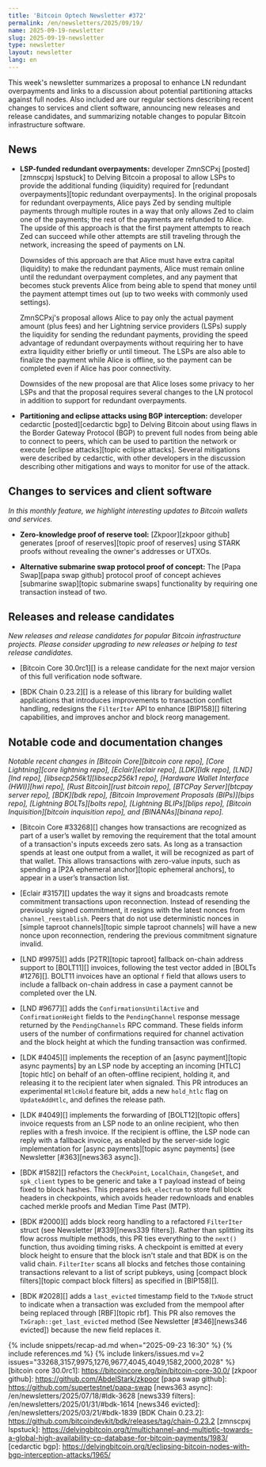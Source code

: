 ```yaml
---
title: 'Bitcoin Optech Newsletter #372'
permalink: /en/newsletters/2025/09/19/
name: 2025-09-19-newsletter
slug: 2025-09-19-newsletter
type: newsletter
layout: newsletter
lang: en
---
```

This week's newsletter summarizes a proposal to enhance LN redundant
overpayments and links to a discussion about potential partitioning
attacks against full nodes.  Also included are our regular sections
describing recent changes to services and client software, announcing
new releases and release candidates, and summarizing notable changes to
popular Bitcoin infrastructure software.

## News

- **LSP-funded redundant overpayments:** developer ZmnSCPxj
  [posted][zmnscpxj lspstuck] to Delving Bitcoin a proposal to allow
  LSPs to provide the additional funding (liquidity) required for
  [redundant overpayments][topic redundant overpayments].  In the
  original proposals for redundant overpayments, Alice pays Zed by
  sending multiple payments through multiple routes in a way that only
  allows Zed to claim one of the payments; the rest of the payments are
  refunded to Alice.  The upside of this approach is that the first
  payment attempts to reach Zed can succeed while other attempts are
  still traveling through the network, increasing the speed of payments
  on LN.

  Downsides of this approach are that Alice must have extra capital
  (liquidity) to make the redundant payments, Alice must remain online
  until the redundant overpayment completes, and any payment that becomes
  stuck prevents Alice from being able to spend that money until the
  payment attempt times out (up to two weeks with commonly used
  settings).

  ZmnSCPxj's proposal allows Alice to pay only the actual payment amount
  (plus fees) and her Lightning service providers (LSPs) supply the
  liquidity for sending the redundant payments, providing the speed
  advantage of redundant overpayments without requiring her to have
  extra liquidity either briefly or until timeout.  The LSPs are also
  able to finalize the payment while Alice is offline, so the payment
  can be completed even if Alice has poor connectivity.

  Downsides of the new proposal are that Alice loses some privacy to her
  LSPs and that the proposal requires several changes to the LN protocol
  in addition to support for redundant overpayments.

- **Partitioning and eclipse attacks using BGP interception:** developer
  cedarctic [posted][cedarctic bgp] to Delving Bitcoin about using flaws
  in the Border Gateway Protocol (BGP) to prevent full nodes from being
  able to connect to peers, which can be used to partition the network
  or execute [eclipse attacks][topic eclipse attacks].  Several
  mitigations were described by cedarctic, with other developers in the
  discussion describing other mitigations and ways to monitor for use of
  the attack.

## Changes to services and client software

*In this monthly feature, we highlight interesting updates to Bitcoin
wallets and services.*

- **Zero-knowledge proof of reserve tool:**
  [Zkpoor][zkpoor github] generates [proof of reserves][topic proof of reserves]
  using STARK proofs without revealing the owner's addresses or UTXOs.

- **Alternative submarine swap protocol proof of concept:**
  The [Papa Swap][papa swap github] protocol proof of concept achieves
  [submarine swap][topic submarine swaps] functionality by requiring one
  transaction instead of two.

## Releases and release candidates

_New releases and release candidates for popular Bitcoin infrastructure
projects.  Please consider upgrading to new releases or helping to test
release candidates._

- [Bitcoin Core 30.0rc1][] is a release candidate for the next major
  version of this full verification node software.

- [BDK Chain 0.23.2][] is a release of this library for building wallet
  applications that introduces improvements to transaction conflict handling,
  redesigns the `FilterIter` API to enhance [BIP158][] filtering capabilities,
  and improves anchor and block reorg management.

## Notable code and documentation changes

_Notable recent changes in [Bitcoin Core][bitcoin core repo], [Core
Lightning][core lightning repo], [Eclair][eclair repo], [LDK][ldk repo],
[LND][lnd repo], [libsecp256k1][libsecp256k1 repo], [Hardware Wallet
Interface (HWI)][hwi repo], [Rust Bitcoin][rust bitcoin repo], [BTCPay
Server][btcpay server repo], [BDK][bdk repo], [Bitcoin Improvement
Proposals (BIPs)][bips repo], [Lightning BOLTs][bolts repo],
[Lightning BLIPs][blips repo], [Bitcoin Inquisition][bitcoin inquisition
repo], and [BINANAs][binana repo]._

- [Bitcoin Core #33268][] changes how transactions are recognized as part of a
  user’s wallet by removing the requirement that the total amount of a
  transaction's inputs exceeds zero sats. As long as a transaction spends at least
  one output from a wallet, it will be recognized as part of that wallet. This
  allows transactions with zero-value inputs, such as spending a [P2A ephemeral
  anchor][topic ephemeral anchors], to appear in a user’s transaction list.

- [Eclair #3157][] updates the way it signs and broadcasts remote commitment
  transactions upon reconnection. Instead of resending the previously signed
  commitment, it resigns with the latest nonces from `channel_reestablish`.
  Peers that do not use deterministic nonces in [simple taproot channels][topic
  simple taproot channels] will have a new nonce upon reconnection, rendering
  the previous commitment signature invalid.

- [LND #9975][] adds [P2TR][topic taproot] fallback on-chain address support to
  [BOLT11][] invoices, following the test vector added in [BOLTs #1276][].
  BOLT11 invoices have an optional `f` field that allows users to include a
  fallback on-chain address in case a payment cannot be completed over the LN.

- [LND #9677][] adds the `ConfirmationsUntilActive` and `ConfirmationHeight`
  fields to the `PendingChannel` response message returned by the
  `PendingChannels` RPC command. These fields inform users of the number of
  confirmations required for channel activation and the block height
  at which the funding transaction was confirmed.

- [LDK #4045][] implements the reception of an [async payment][topic async
  payments] by an LSP node by accepting an incoming [HTLC][topic htlc] on behalf
  of an often-offline recipient, holding it, and releasing it to the recipient
  later when signaled. This PR introduces an experimental `HtlcHold` feature
  bit, adds a new `hold_htlc` flag on `UpdateAddHtlc`, and defines the release
  path.

- [LDK #4049][] implements the forwarding of [BOLT12][topic offers] invoice
  requests from an LSP node to an online recipient, who then replies with a
  fresh invoice. If the recipient is offline, the LSP node can reply with a
  fallback invoice, as enabled by the server-side logic implementation for
  [async payments][topic async payments] (see Newsletter [#363][news363 async]).

- [BDK #1582][] refactors the `CheckPoint`, `LocalChain`, `ChangeSet`, and
  `spk_client` types to be generic and take a `T` payload instead of being fixed
  to block hashes. This prepares `bdk_electrum` to store full block headers in
  checkpoints, which avoids header redownloads and enables cached merkle proofs
  and Median Time Past (MTP).

- [BDK #2000][] adds block reorg handling to a refactored `FilterIter` struct
  (see Newsletter [#339][news339 filters]). Rather than splitting its flow
  across multiple methods, this PR ties everything to the `next()` function,
  thus avoiding timing risks. A checkpoint is emitted at every block height to
  ensure that the block isn't stale and that BDK is on the valid chain.
  `FilterIter` scans all blocks and fetches those containing transactions
  relevant to a list of script pubkeys, using [compact block filters][topic
  compact block filters] as specified in [BIP158][].

- [BDK #2028][] adds a `last_evicted` timestamp field to the `TxNode` struct to
  indicate when a transaction was excluded from the mempool after being replaced
  through [RBF][topic rbf]. This PR also removes the `TxGraph::get_last_evicted`
  method (See Newsletter [#346][news346 evicted]) because the new field replaces
  it.

{% include snippets/recap-ad.md when="2025-09-23 16:30" %}
{% include references.md %}
{% include linkers/issues.md v=2 issues="33268,3157,9975,1276,9677,4045,4049,1582,2000,2028" %}
[bitcoin core 30.0rc1]: https://bitcoincore.org/bin/bitcoin-core-30.0/
[zkpoor github]: https://github.com/AbdelStark/zkpoor
[papa swap github]: https://github.com/supertestnet/papa-swap
[news363 async]: /en/newsletters/2025/07/18/#ldk-3628
[news339 filters]: /en/newsletters/2025/01/31/#bdk-1614
[news346 evicted]: /en/newsletters/2025/03/21/#bdk-1839
[BDK Chain 0.23.2]: https://github.com/bitcoindevkit/bdk/releases/tag/chain-0.23.2
[zmnscpxj lspstuck]: https://delvingbitcoin.org/t/multichannel-and-multiptlc-towards-a-global-high-availability-cp-database-for-bitcoin-payments/1983/
[cedarctic bgp]: https://delvingbitcoin.org/t/eclipsing-bitcoin-nodes-with-bgp-interception-attacks/1965/
